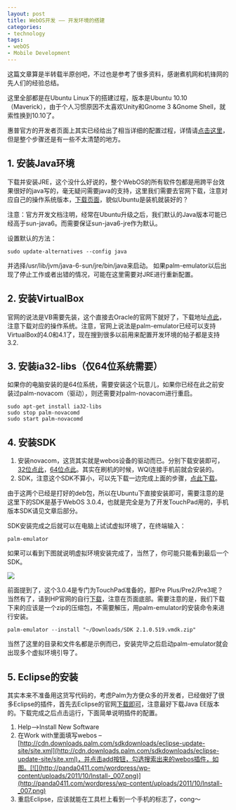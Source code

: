 ```yaml
---
layout: post
title: WebOS开发 —— 开发环境的搭建
categories:
- technology
tags:
- webOS
- Mobile Development
---
```


这篇文章算是半转载半原创吧，不过也是参考了很多资料，感谢煮机网和机锋网的先人们的经验总结。

这里全部都是在Ubuntu Linux下的搭建过程，版本是Ubuntu 10.10（Maverick），由于个人习惯原因不太喜欢Unity和Gnome 3 &Gnome Shell，就索性换到10.10了。

惠普官方的开发者页面上其实已经给出了相当详细的配置过程，详情请[点击这里](https://developer.palm.com/content/resources/develop/sdk_pdk_download.html)，但是整个步骤还是有一些不太清楚的地方。

## 1. 安装Java环境
下载并安装JRE，这个没什么好说的，整个WebOS的所有软件包都是用跨平台效果很好的java写的，毫无疑问需要java的支持，这里我们需要去官网下载，注意对应自己的操作系统版本，[下载页面](http://www.java.com/zh_CN/download/manual.jsp?locale=zh_CN)，貌似Ubuntu是装机就装好的？

注意：官方开发文档注明，经常在Ubuntu升级之后，我们默认的Java版本可能已经高于sun-java6。而需要保证sun-java6-jre作为默认。

设置默认的方法：
    
    sudo update-alternatives --config java

并选择/usr/lib/jvm/java-6-sun/jre/bin/java来启动。
如果palm-emulator以后出现了停止工作或者出错的情况，可能在这里需要对JRE进行重新配置。

## 2. 安装VirtualBox
官网的说法是VB需要先装，这个直接去Oracle的官网下就好了，下载地址[点此](https://www.virtualbox.org/wiki/Downloads)，注意下载对应的操作系统。注意，官网上说法是palm-emulator已经可以支持VirtualBox的4.0和4.1了，现在搜到很多以前用来配置开发环境的帖子都是支持3.2.

## 3. 安装ia32-libs（仅64位系统需要）
如果你的电脑安装的是64位系统，需要安装这个玩意儿，如果你已经在此之前安装过palm-novacom（驱动），则还需要对palm-novacom进行重启。
    
    sudo apt-get install ia32-libs
    sudo stop palm-novacomd
    sudo start palm-novacomd

## 4. 安装SDK

1. 安装novacom，这货其实就是webos设备的驱动而已。分别下载安装即可，[32位点此](https://cdn.downloads.palm.com/sdkdownloads/3.0.4.669/sdkBinaries/palm-novacom_1.0.80_i386.deb)，[64位点此](https://cdn.downloads.palm.com/sdkdownloads/3.0.4.669/sdkBinaries/palm-novacom_1.0.80_amd64.deb)。其实在刷机的时候，WQI连接手机前就会安装的。
2. SDK，注意这个SDK不算小，可以先下载一边完成上面的步骤，[点此下载](https://cdn.downloads.palm.com/sdkdownloads/3.0.4.669/sdkBinaries/palm-sdk_3.0.4-svn519870-pho669_i386.deb)。

由于这两个已经是打好的deb包，所以在Ubuntu下直接安装即可，需要注意的是这里下的SDK是基于WebOS 3.0.4，也就是完全是为了开发TouchPad用的，手机版本SDK请见文章后部分。

SDK安装完成之后就可以在电脑上试试虚拟环境了，在终端输入：
    
    palm-emulator

如果可以看到下图就说明虚拟环境安装完成了，当然了，你可能只能看到最后一个SDK。

[![](http://panda0411.com/wordpress/wp-content/uploads/2011/10/HP-webOS-Emulator-_008.png)](http://panda0411.com/wordpress/wp-content/uploads/2011/10/HP-webOS-Emulator-_008.png)

前面提到了，这个3.0.4是专门为TouchPad准备的，那Pre Plus/Pre2/Pre3呢？当然有了，请到HP官网的自行[下载](https://developer.palm.com/content/resources/develop/sdk_pdk_download.html)，注意在页面底部。需要注意的是，我们下载下来的应该是一个zip的压缩包，不需要解压，用palm-emulator的安装命令来进行安装。
    
    palm-emulator --install "~/Downloads/SDK 2.1.0.519.vmdk.zip"

当然了这里的目录和文件名都是示例而已，安装完毕之后启动palm-emulator就会出现多个虚拟环境引导了。

## 5. Eclipse的安装

其实本来不准备用这货写代码的，考虑Palm为方便众多的开发者，已经做好了很多Eclipse的插件，首先去Eclipse的官网[下载即可](http://www.eclipse.org/downloads/)，注意最好下载Java EE版本的。下载完成之后点击运行，下面简单说明插件的配置。

1. Help-->Install New Software
2. 在Work with里面填写webos – [http://cdn.downloads.palm.com/sdkdownloads/eclipse-update-site/site.xml](http://cdn.downloads.palm.com/sdkdownloads/eclipse-update-site/site.xml)，并点击add按钮，勾选搜索出来的webos插件，如图。[![](http://panda0411.com/wordpress/wp-content/uploads/2011/10/Install-_007.png)](http://panda0411.com/wordpress/wp-content/uploads/2011/10/Install-_007.png)
3. 重启Eclipse，应该就能在工具栏上看到一个手机的标志了，cong～